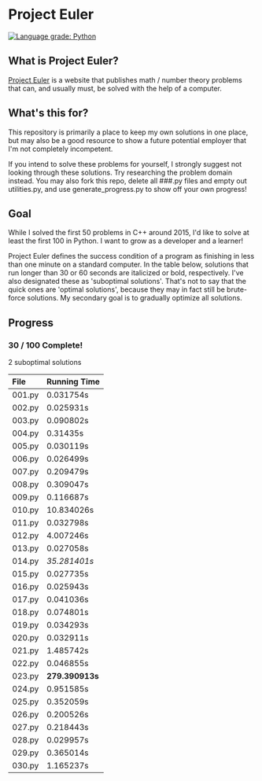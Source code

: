 # Project Euler
[![Language grade: Python](https://img.shields.io/lgtm/grade/python/g/KunstDerFuge/Project-Euler.svg?logo=lgtm&logoWidth=18)](https://lgtm.com/projects/g/KunstDerFuge/Project-Euler/context:python)

## What is Project Euler?
[Project Euler](https://projecteuler.net) is a website that publishes math / number theory problems that can, and usually must, be solved with the 
help of a computer.

## What's this for?
This repository is primarily a place to keep my own solutions in one place, but may also be a good resource to show a 
future potential employer that I'm not completely incompetent.

If you intend to solve these problems for yourself, I strongly suggest not looking through these solutions. Try 
researching the problem domain instead. You may also fork this repo, delete all ###.py files and empty out utilities.py,
and use generate_progress.py to show off your own progress!

## Goal
While I solved the first 50 problems in C++ around 2015, I'd like to solve at least the first 100 in Python. I want to 
grow as a developer and a learner!

Project Euler defines the success condition of a program as finishing in less than one minute on a standard computer. In
the table below, solutions that run longer than 30 or 60 seconds are italicized or bold, respectively. I've also
designated these as 'suboptimal solutions'. That's not to say that the quick ones are 'optimal solutions', because they
may in fact still be brute-force solutions. My secondary goal is to gradually optimize all solutions.

## Progress
### 30 / 100 Complete!

2 suboptimal solutions

| File   | Running Time |
| :----- | :----------- |
| 001.py | 0.031754s |
| 002.py | 0.025931s |
| 003.py | 0.090802s |
| 004.py | 0.31435s |
| 005.py | 0.030119s |
| 006.py | 0.026499s |
| 007.py | 0.209479s |
| 008.py | 0.309047s |
| 009.py | 0.116687s |
| 010.py | 10.834026s |
| 011.py | 0.032798s |
| 012.py | 4.007246s |
| 013.py | 0.027058s |
| 014.py | *35.281401s* |
| 015.py | 0.027735s |
| 016.py | 0.025943s |
| 017.py | 0.041036s |
| 018.py | 0.074801s |
| 019.py | 0.034293s |
| 020.py | 0.032911s |
| 021.py | 1.485742s |
| 022.py | 0.046855s |
| 023.py | **279.390913s** |
| 024.py | 0.951585s |
| 025.py | 0.352059s |
| 026.py | 0.200526s |
| 027.py | 0.218443s |
| 028.py | 0.029957s |
| 029.py | 0.365014s |
| 030.py | 1.165237s |
